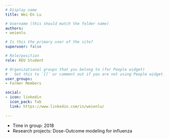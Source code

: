 ```yaml
---
# Display name
title: Wei-En Lu

# Username (this should match the folder name)
authors:
- weienlu

# Is this the primary user of the site?
superuser: false

# Role/position
role: REU Student

# Organizational groups that you belong to (for People widget)
#   Set this to `[]` or comment out if you are not using People widget.
user_groups:
- Former Members

social:
- icon: linkedin
  icon_pack: fab
  link: https://www.linkedin.com/in/weienlu/
  
---
```



* Time in group: 2018
* Research projects: Dose-Outcome modeling for influenza

